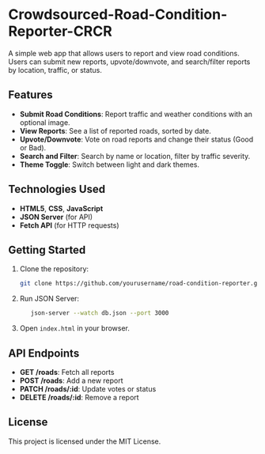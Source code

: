 # Crowdsourced-Road-Condition-Reporter-CRCR

A simple web app that allows users to report and view road conditions. Users can submit new reports, upvote/downvote, and search/filter reports by location, traffic, or status.

## Features

- **Submit Road Conditions**: Report traffic and weather conditions with an optional image.
- **View Reports**: See a list of reported roads, sorted by date.
- **Upvote/Downvote**: Vote on road reports and change their status (Good or Bad).
- **Search and Filter**: Search by name or location, filter by traffic severity.
- **Theme Toggle**: Switch between light and dark themes.

## Technologies Used

- **HTML5**, **CSS**, **JavaScript**
- **JSON Server** (for API)
- **Fetch API** (for HTTP requests)

## Getting Started

1. Clone the repository:
    ```bash
    git clone https://github.com/yourusername/road-condition-reporter.git
    ```

2. Run JSON Server:
    ```bash
       json-server --watch db.json --port 3000
    ```

3. Open `index.html` in your browser.

## API Endpoints

- **GET /roads**: Fetch all reports
- **POST /roads**: Add a new report
- **PATCH /roads/:id**: Update votes or status
- **DELETE /roads/:id**: Remove a report

## License

This project is licensed under the MIT License.
